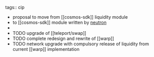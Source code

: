 tags:: cip

- proposal to move from [[cosmos-sdk]] liquidity module
- to [[cosmos-sdk]] module written by [neutron](https://docs.neutron.org/neutron/modules/dex/messages)
-
- TODO upgrade of [[teleport/swap]]
- TODO complete redesign and rewrite of [[warp]]
- TODO network upgrade with compulsory release of liquidity from current [[warp]] implementation